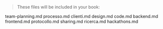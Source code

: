 > These files will be included in your book:

team-planning.md
processo.md
clienti.md
design.md
code.md
backend.md
frontend.md
protocollo.md
sharing.md
ricerca.md
hackathons.md

